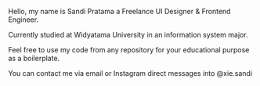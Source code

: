 Hello, my name is Sandi Pratama a Freelance UI Designer & Frontend Engineer.

Currently studied at Widyatama University in an information system major.

Feel free to use my code from any repository for your educational purpose as a boilerplate.

You can contact me via email or Instagram direct messages into @xie.sandi
